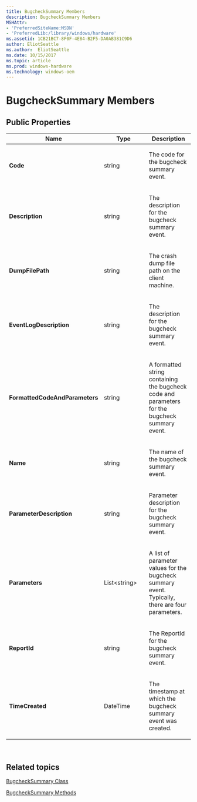 ```yaml
---
title: BugcheckSummary Members
description: BugcheckSummary Members
MSHAttr:
- 'PreferredSiteName:MSDN'
- 'PreferredLib:/library/windows/hardware'
ms.assetid: 1CB21BC7-8F0F-4E84-B2F5-DA0AB381C9D6
author: EliotSeattle
ms.author:  EliotSeattle
ms.date: 10/15/2017
ms.topic: article
ms.prod: windows-hardware
ms.technology: windows-oem
---
```


# BugcheckSummary Members


## <span id="Public_Properties"></span><span id="public_properties"></span><span id="PUBLIC_PROPERTIES"></span>Public Properties


<table>
<colgroup>
<col width="33%" />
<col width="33%" />
<col width="33%" />
</colgroup>
<thead>
<tr class="header">
<th>Name</th>
<th>Type</th>
<th>Description</th>
</tr>
</thead>
<tbody>
<tr class="odd">
<td><p><strong>Code</strong></p></td>
<td><p>string</p></td>
<td><p>The code for the bugcheck summary event.</p></td>
</tr>
<tr class="even">
<td><p><strong>Description</strong></p></td>
<td><p>string</p></td>
<td><p>The description for the bugcheck summary event.</p></td>
</tr>
<tr class="odd">
<td><p><strong>DumpFilePath</strong></p></td>
<td><p>string</p></td>
<td><p>The crash dump file path on the client machine.</p></td>
</tr>
<tr class="even">
<td><p><strong>EventLogDescription</strong></p></td>
<td><p>string</p></td>
<td><p>The description for the bugcheck summary event.</p></td>
</tr>
<tr class="odd">
<td><p><strong>FormattedCodeAndParameters</strong></p></td>
<td><p>string</p></td>
<td><p>A formatted string containing the bugcheck code and parameters for the bugcheck summary event.</p></td>
</tr>
<tr class="even">
<td><p><strong>Name</strong></p></td>
<td><p>string</p></td>
<td><p>The name of the bugcheck summary event.</p></td>
</tr>
<tr class="odd">
<td><p><strong>ParameterDescription</strong></p></td>
<td><p>string</p></td>
<td><p>Parameter description for the bugcheck summary event.</p></td>
</tr>
<tr class="even">
<td><p><strong>Parameters</strong></p></td>
<td><p>List&lt;string&gt;</p></td>
<td><p>A list of parameter values for the bugcheck summary event. Typically, there are four parameters.</p></td>
</tr>
<tr class="odd">
<td><p><strong>ReportId</strong></p></td>
<td><p>string</p></td>
<td><p>The ReportId for the bugcheck summary event.</p></td>
</tr>
<tr class="even">
<td><p><strong>TimeCreated</strong></p></td>
<td><p>DateTime</p></td>
<td><p>The timestamp at which the bugcheck summary event was created.</p></td>
</tr>
</tbody>
</table>

 

## <span id="related_topics"></span>Related topics


[BugcheckSummary Class](bugchecksummary-class.md)

[BugcheckSummary Methods](bugchecksummary-methods.md)

 

 







